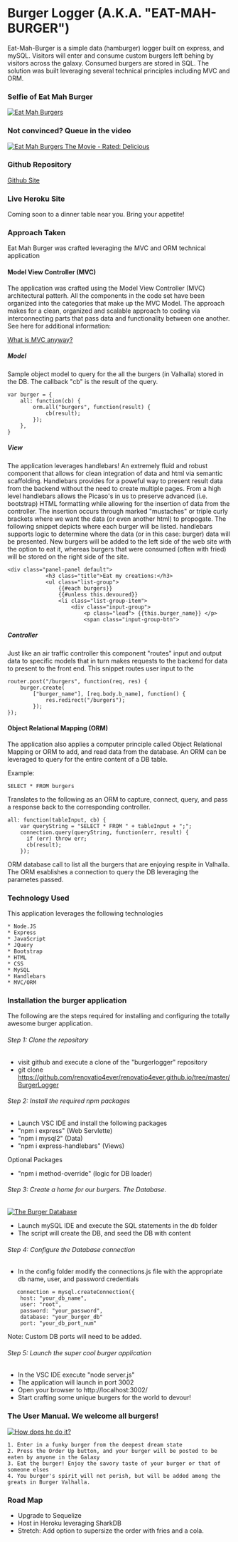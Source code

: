 # Burger Logger (A.K.A. "EAT-MAH-BURGER")

Eat-Mah-Burger is a simple data (hamburger) logger built on express, and mySQL. Visitors will enter and consume custom burgers left behing by visitors across the galaxy. Consumed burgers are stored in SQL. The solution was built leveraging several technical principles including MVC and ORM.

### Selfie of Eat Mah Burger

[![Eat Mah Burgers](http://i64.tinypic.com/m7vzow.jpg)](https://github.com/renovatio4ever/renovatio4ever.github.io/tree/master/BurgerLogger/)

### Not convinced? Queue in the video

[![Eat Mah Burgers The Movie - Rated: Delicious](./public/assets/img/mahburgervid.gif)](https://github.com/renovatio4ever/renovatio4ever.github.io/tree/master/BurgerLogger)

### Github Repository

[Github Site](https://github.com/renovatio4ever/renovatio4ever.github.io/tree/master/BurgerLogger)

### Live Heroku Site

Coming soon to a dinner table near you. Bring your appetite!

### Approach Taken

Eat Mah Burger was crafted leveraging the MVC and ORM technical application

#### Model View Controller (MVC)

The application was crafted using the Model View Controller (MVC) architectural patterh. All the components in the code set have been organized into the categories that make up the MVC Model. The approach makes for a clean, organized and scalable approach to coding via interconnecting parts that pass data and functionality between one another. See here for additional information: 

[What is MVC anyway?](https://en.wikipedia.org/wiki/Model%E2%80%93view%E2%80%93controller)

##### Model

Sample object model to query for the all the burgers (in Valhalla) stored in the DB. The callback "cb" is the result of the query.

```
var burger = {
    all: function(cb) {
        orm.all("burgers", function(result) {
            cb(result);
        });
    },
}
```

##### View

The application leverages handlebars! An extremely fluid and robust component that allows for clean integration of data and html via semantic scaffolding. Handlebars provides for a poweful way to present result data from the backend without the need to create multiple pages. From a high level handlebars allows the Picaso's in us to preserve advanced (i.e. bootstrap) HTML formatting while allowing for the insertion of data from the controller. The insertion occurs through marked "mustaches" or triple curly brackets where we want the data (or even another html) to propogate. The following snippet depicts where each burger will be listed. handlebars supports logic to determine where the data (or in this case: burger) data will be presented. New burgers will be added to the left side of the web site with the option to eat it, whereas burgers that were consumed (often with fried) will be stored on the right side of the site.

```
<div class="panel-panel default">
			<h3 class="title">Eat my creations:</h3>
			<ul class="list-group">
				{{#each burgers}}
				{{#unless this.devoured}}
				<li class="list-group-item">
					<div class="input-group">
						<p class="lead"> {{this.burger_name}} </p>
						<span class="input-group-btn">
```


##### Controller

Just like an air traffic controller this component "routes" input and output data to specific models that in turn makes requests to the backend for data to present to the front end. This snippet routes user input to the 

```
router.post("/burgers", function(req, res) {
    burger.create(
        ["burger_name"], [req.body.b_name], function() {
            res.redirect("/burgers");
        });
});
```


#### Object Relational Mapping (ORM)

The application also applies a computer principle called Object Relational Mapping or ORM to add, and read data from the database. An ORM can be leveraged to query for the entire content of a DB table. 

Example: 

```
SELECT * FROM burgers
```
Translates to the following as an ORM to capture, connect, query, and pass a response back to the corresponding controller.

```
all: function(tableInput, cb) {
    var queryString = "SELECT * FROM " + tableInput + ";";
    connection.query(queryString, function(err, result) {
      if (err) throw err;
      cb(result);
    });
```
ORM database call to list all the burgers that are enjoying respite in Valhalla. The ORM esablishes a connection to query the DB leveraging the parametes passed.

### Technology Used

This application leverages the following technologies

```
* Node.JS
* Express
* JavaScript
* JQuery
* Bootstrap
* HTML
* CSS
* MySQL
* Handlebars
* MVC/ORM
```

### Installation the burger application

The following are the steps required for installing and configuring the totally awesome burger application.

###### Step 1: Clone the repository

- visit github and execute a clone of the "burgerlogger" repository
- git clone https://github.com/renovatio4ever/renovatio4ever.github.io/tree/master/BurgerLogger

###### Step 2: Install the required npm packages

- Launch VSC IDE and install the following packages
- "npm i express" (Web Servlette)
- "npm i mysql2" (Data)
- "npm i express-handlebars" (Views)

Optional Packages

- "npm i method-override" (logic for DB loader)

###### Step 3: Create a home for our burgers. The Database.

[![The Burger Database](http://i64.tinypic.com/t9ie0h.jpg)](https://github.com/renovatio4ever/renovatio4ever.github.io/tree/master/BurgerLogger/)

- Launch mySQL IDE and execute the SQL statements in the db folder
- The script will create the DB, and seed the DB with content

###### Step 4: Configure the Database connection

- In the config folder modify the connections.js file with the appropriate db name, user, and password credentials

```
   connection = mysql.createConnection({
	host: "your_db_name",
	user: "root",
	password: "your_password",
	database: "your_burger_db"
    port: "your_db_port_num"
```
Note: Custom DB ports will need to be added.

###### Step 5: Launch the super cool burger application

- In the VSC IDE execute "node server.js"
- The application will launch in port 3002
- Open your browser to http://localhost:3002/
- Start crafting some unique burgers for the world to devour!

### The User Manual. We welcome all burgers!

[![How does he do it?](http://i68.tinypic.com/2zsa3j5.jpg)](https://github.com/renovatio4ever/renovatio4ever.github.io/tree/master/BurgerLogger/)

```
1. Enter in a funky burger from the deepest dream state
2. Press the Order Up button, and your burger will be posted to be eaten by anyone in the Galaxy
3. Eat the burger! Enjoy the savory taste of your burger or that of someone elses
4. You burger's spirit will not perish, but will be added among the greats in Burger Valhalla.
```

### Road Map

- Upgrade to Sequelize
- Host in Heroku leveraging SharkDB
- Stretch: Add option to supersize the order with fries and a cola.




